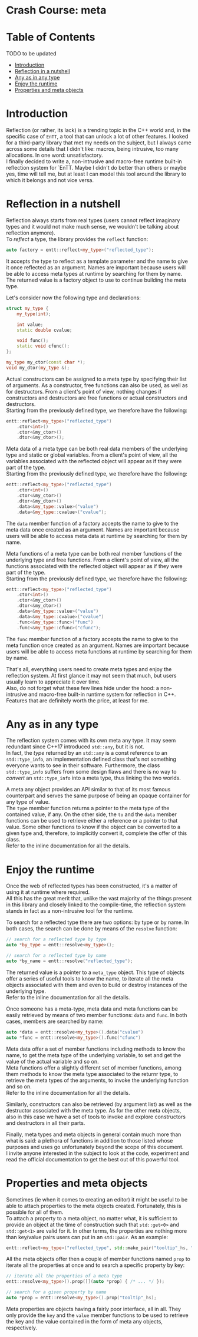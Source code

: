 # Crash Course: meta

<!--
@cond TURN_OFF_DOXYGEN
-->
# Table of Contents

TODO to be updated

* [Introduction](#introduction)
* [Reflection in a nutshell](#reflection-in-a-nutshell)
* [Any as in any type](#any-as-in-any-type)
* [Enjoy the runtime](#enjoy-the-runtime)
* [Properties and meta objects](#properties-and-meta-objects)
<!--
@endcond TURN_OFF_DOXYGEN
-->

# Introduction

Reflection (or rather, its lack) is a trending topic in the C++ world and, in
the specific case of `EnTT`, a tool that can unlock a lot of other features. I
looked for a third-party library that met my needs on the subject, but I always
came across some details that I didn't like: macros, being intrusive, too many
allocations. In one word: unsatisfactory.<br/>
I finally decided to write a, non-intrusive and macro-free runtime built-in
reflection system for `EnTT. Maybe I didn't do better than others or maybe yes,
time will tell me, but at least I can model this tool around the library to
which it belongs and not vice versa.

# Reflection in a nutshell

Reflection always starts from real types (users cannot reflect imaginary types
and it would not make much sense, we wouldn't be talking about reflection
anymore).<br/>
To _reflect_ a type, the library provides the `reflect` function:

```cpp
auto factory = entt::reflect<my_type>("reflected_type");
```

It accepts the type to reflect as a template parameter and the name to give it
once reflected as an argument. Names are important because users will be able to
access meta types at runtime by searching for them by name. The returned value
is a factory object to use to continue building the meta type.

Let's consider now the following type and declarations:

```cpp
struct my_type {
    my_type(int);

    int value;
    static double cvalue;

    void func();
    static void cfunc();
};

my_type my_ctor(const char *);
void my_dtor(my_type &);
```

Actual constructors can be assigned to a meta type by specifying their list of
arguments. As a constructor, free functions can also be used, as well as for
destructors. From a client's point of view, nothing changes if constructors and
destructors are free functions or actual constructors and destructors.<br/>
Starting from the previously defined type, we therefore have the following:

```cpp
entt::reflect<my_type>("reflected_type")
    .ctor<int>()
    .ctor<&my_ctor>()
    .dtor<&my_dtor>();
```

Meta data of a meta type can be both real data members of the underlying type
and static or global variables. From a client's point of view, all the variables
associated with the reflected object will appear as if they were part of the
type.<br/>
Starting from the previously defined type, we therefore have the following:

```cpp
entt::reflect<my_type>("reflected_type")
    .ctor<int>()
    .ctor<&my_ctor>()
    .dtor<&my_dtor>()
    .data<&my_type::value>("value")
    .data<&my_type::cvalue>("cvalue");
```

The `data` member function of a factory accepts the name to give to the meta
data once created as an argument. Names are important because users will be able
to access meta data at runtime by searching for them by name.

Meta functions of a meta type can be both real member functions of the
underlying type and free functions. From a client's point of view, all the
functions associated with the reflected object will appear as if they were part
of the type.<br/>
Starting from the previously defined type, we therefore have the following:

```cpp
entt::reflect<my_type>("reflected_type")
    .ctor<int>()
    .ctor<&my_ctor>()
    .dtor<&my_dtor>()
    .data<&my_type::value>("value")
    .data<&my_type::cvalue>("cvalue")
    .func<&my_type::func>("func")
    .func<&my_type::cfunc>("cfunc");
```

The `func` member function of a factory accepts the name to give to the meta
function once created as an argument. Names are important because users will be
able to access meta functions at runtime by searching for them by name.

That's all, everything users need to create meta types and enjoy the reflection
system. At first glance it may not seem that much, but users usually learn to
appreciate it over time.<br/>
Also, do not forget what these few lines hide under the hood: a non-intrusive
and macro-free built-in runtime system for reflection in C++. Features that are
definitely worth the price, at least for me.

# Any as in any type

The reflection system comes with its own meta any type. It may seem redundant
since C++17 introduced `std::any`, but it is not.<br/>
In fact, the _type_ returned by an `std::any` is a const reference to an
`std::type_info`, an implementation defined class that's not something everyone
wants to see in their software. Furthermore, the class `std::type_info` suffers
from some design flaws and there is no way to _convert_ an `std::type_info` into
a meta type, thus linking the two worlds.

A meta any object provides an API similar to that of its most famous counterpart
and serves the same purpose of being an opaque container for any type of
value.<br/>
The `type` member function returns a pointer to the meta type of the contained
value, if any. On the other side, the `to` and the `data` member functions can
be used to retrieve either a reference or a pointer to that value. Some other
functions to know if the object can be converted to a given type and, therefore,
to implicitly convert it, complete the offer of this class.<br/>
Refer to the inline documentation for all the details.

# Enjoy the runtime

Once the web of reflected types has been constructed, it's a matter of using it
at runtime where required.<br/>
All this has the great merit that, unlike the vast majority of the things
present in this library and closely linked to the compile-time, the reflection
system stands in fact as a non-intrusive tool for the runtime.

To search for a reflected type there are two options: by type or by name. In
both cases, the search can be done by means of the `resolve` function:

```cpp
// search for a reflected type by type
auto *by_type = entt::resolve<my_type>();

// search for a reflected type by name
auto *by_name = entt::resolve("reflected_type");
```

The returned value is a pointer to a `meta_type` object. This type of objects
offer a series of useful tools to know the name, to iterate all the meta
objects associated with them and even to build or destroy instances of the
underlying type.<br/>
Refer to the inline documentation for all the details.

Once someone has a meta-type, meta data and meta functions can be easily
retrieved by means of two member functions: `data` and `func`. In both cases,
members are searched by name:

```cpp
auto *data = entt::resolve<my_type>().data("cvalue")
auto *func = entt::resolve<my_type>().func("cfunc")
```

Meta data offer a set of member functions including methods to know the name, to
get the meta type of the underlying variable, to set and get the value of the
actual variable and so on.<br/>
Meta functions offer a slightly different set of member functions, among them
methods to know the meta type associated to the returnr type, to retrieve the
meta types of the arguments, to invoke the underlying function and so on.<br/>
Refer to the inline documentation for all the details.

Similarly, constructors can also be retrieved (by argument list) as well as the
destructor associated with the meta type. As for the other meta objects, also in
this case we have a set of tools to invoke and explore constructors and
destructors in all their parts.

Finally, meta types and meta objects in general contain much more than what is
said: a plethora of functions in addition to those listed whose purposes and
uses go unfortunately beyond the scope of this document.<br/>
I invite anyone interested in the subject to look at the code, experiment and
read the official documentation to get the best out of this powerful tool.

# Properties and meta objects

Sometimes (ie when it comes to creating an editor) it might be useful to be able
to attach properties to the meta objects created. Fortunately, this is possible
for all of them.<br/>
To attach a property to a meta object, no matter what, it is sufficient to
provide an object at the time of construction such that `std::get<0>` and
`std::get<1>` are valid for it. In other terms, the properties are nothing more
than key/value pairs users can put in an `std::pair`. As an example:

```cpp
entt::reflect<my_type>("reflected_type", std::make_pair("tooltip"_hs, "message"));
```

All the meta objects offer then a couple of member functions named `prop` to
iterate all the properties at once and to search a specific property by key:

```cpp
// iterate all the properties of a meta type
entt::resolve<my_type>().prop([](auto *prop) { /* ... */ });

// search for a given property by name
auto *prop = entt::resolve<my_type>().prop("tooltip"_hs);
```

Meta properties are objects having a fairly poor interface, all in all. They
only provide the `key` and the `value` member functions to be used to retrieve
the key and the value contained in the form of meta any objects, respectively.
